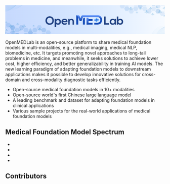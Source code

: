 <!-- Insert the project banner here -->
<div align="center">
    <a href="https://"><img width="1000px" height="auto" src="https://github.com/openmedlab/.github/blob/main/banner.png"></a>
</div>



OpenMEDLab is an open-source platform to share medical foundation models in multi-modalities, e.g., medical imaging, medical NLP, biomedicine, etc. It targets promoting novel approaches to long-tail problems in medicine,  and meanwhile, it seeks solutions to achieve lower cost, higher efficiency, and better generalizability in training AI models. The new learning paradigm of adapting foundation models to downstream applications makes it possible to develop innovative solutions for cross-domain and cross-modality diagnostic tasks efficiently.

- Open-source medical foundation models in 10+ modalities
- Open-source world's first Chinese large language model
- A leading benchmark and dataset for adapting foundation models in clinical applications
- Various sample projects for the real-world applications of medical foundation models

## Medical Foundation Model Spectrum
-
-
-
-

## Contributors
